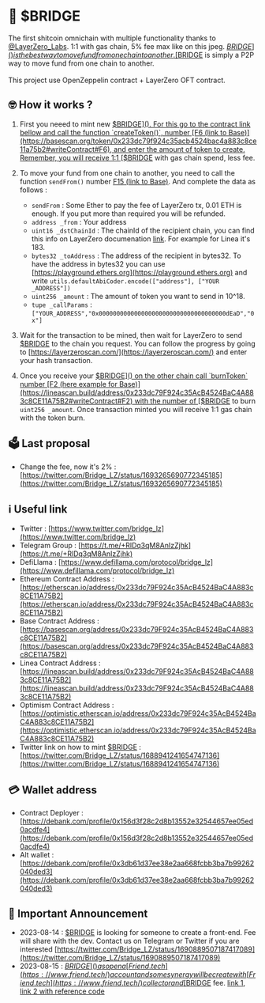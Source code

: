 # 🌉 $BRIDGE

The first shitcoin omnichain with multiple functionality thanks to [@LayerZero_Labs](https://twitter.com/LayerZero_Labs). 
1:1 with gas chain, 5% fee max like on this jpeg. [$BRIDGE]() is the best way to move fund from one chain to another. [$BRIDGE]() is simply a P2P way to move fund from one chain to another.
<br>
<br>
This project use OpenZeppelin contract + LayerZero OFT contract.
<br>



## 🤓 How it works ?

1. First you neeed to mint new [$BRIDGE](). For this go to the contract link bellow and call the function `createToken()`, number [F6 (link to Base)](https://basescan.org/token/0x233dc79f924c35acb4524bac4a883c8ce11a75b2#writeContract#F6), and enter the amount of token to create. Remember, you  will receive 1:1 [$BRIDGE]() with gas chain spend, less fee. 


2. To move your fund from one chain to another, you need to call the function `sendFrom()` number [F15 (link to Base)](https://basescan.org/token/0x233dc79f924c35acb4524bac4a883c8ce11a75b2#writeContract#F15). And complete the data as follows :
   - `sendFrom` : Some Ether to pay the fee of LayerZero tx, 0.01 ETH is enough. If you put more than required you will be refunded.
   - `address _from` : Your address
   - `uint16 _dstChainId` : The chainId of the recipient chain, you can find this info on LayerZero documenation [link](https://layerzero.gitbook.io/docs/technical-reference/mainnet/supported-chain-ids). For example for Linea it's 183.
   - `bytes32 _toAddress` : The address of the recipient in bytes32. To have the address in bytes32 you can use [https://playground.ethers.org](https://playground.ethers.org) and write `utils.defaultAbiCoder.encode(["address"], ["YOUR _ADDRESS"])`
   - `uint256 _amount` : The amount of token you want to send in 10^18.
   - `tupe _callParams` : `["YOUR_ADDRESS","0x000000000000000000000000000000000000dEaD","0x"]`
 

3. Wait for the transaction to be mined, then wait for LayerZero to send [$BRIDGE]() to the chain you request. You can follow the progress by going to [https://layerzeroscan.com/](https://layerzeroscan.com/) and enter your hash transaction.


4. Once you receive your [$BRIDGE]() on the other chain call `burnToken` number [F2 (here example for Base)](https://lineascan.build/address/0x233dc79F924c35AcB4524BaC4A883c8CE11A75B2#writeContract#F2)  with the number of [$BRIDGE]() to burn `uint256 _amount`. Once transaction minted you will receive 1:1 gas chain with the token burn.

## 🗳️ Last proposal
- Change the fee, now it's 2% : [https://twitter.com/Bridge_LZ/status/1693265690772345185](https://twitter.com/Bridge_LZ/status/1693265690772345185)

## ℹ️ Useful link

- Twitter : [https://www.twitter.com/bridge_lz](https://www.twitter.com/bridge_lz)
- Telegram Group : [https://t.me/+RlDq3qM8AnIzZjhk](https://t.me/+RlDq3qM8AnIzZjhk)
- DefiLlama : [https://www.defillama.com/protocol/bridge_lz](https://www.defillama.com/protocol/bridge_lz)
- Ethereum Contract Address : [https://etherscan.io/address/0x233dc79F924c35AcB4524BaC4A883c8CE11A75B2](https://etherscan.io/address/0x233dc79F924c35AcB4524BaC4A883c8CE11A75B2)
- Base Contract Address :  [https://basescan.org/address/0x233dc79F924c35AcB4524BaC4A883c8CE11A75B2](https://basescan.org/address/0x233dc79F924c35AcB4524BaC4A883c8CE11A75B2)
- Linea Contract Address :  [https://lineascan.build/address/0x233dc79F924c35AcB4524BaC4A883c8CE11A75B2](https://lineascan.build/address/0x233dc79F924c35AcB4524BaC4A883c8CE11A75B2)
- Optimism Contract Address :  [https://optimistic.etherscan.io/address/0x233dc79F924c35AcB4524BaC4A883c8CE11A75B2](https://optimistic.etherscan.io/address/0x233dc79F924c35AcB4524BaC4A883c8CE11A75B2)
- Twitter link on how to mint [$BRIDGE]() : [https://twitter.com/Bridge_LZ/status/1688941241654747136](https://twitter.com/Bridge_LZ/status/1688941241654747136)

## 💳 Wallet address 

- Contract Deployer : [https://debank.com/profile/0x156d3f28c2d8b13552e32544657ee05ed0acdfe4](https://debank.com/profile/0x156d3f28c2d8b13552e32544657ee05ed0acdfe4)
- Alt wallet : [https://debank.com/profile/0x3db61d37ee38e2aa668fcbb3ba7b99262040ded3](https://debank.com/profile/0x3db61d37ee38e2aa668fcbb3ba7b99262040ded3)


## 📣 Important Announcement 

- 2023-08-14 : [$BRIDGE]() is looking for someone to create a front-end. Fee will share with the dev. Contact us on Telegram or Twitter if you are interested [https://twitter.com/Bridge_LZ/status/1690889507187417089](https://twitter.com/Bridge_LZ/status/1690889507187417089)
- 2023-08-15 : [$BRIDGE]() as open a [Friend.tech](https://www.friend.tech/) account and some synergy will be create with [Friend.tech](https://www.friend.tech/) collector and [$BRIDGE]() fee. [link 1](https://twitter.com/Bridge_LZ/status/1692324217025347944), [link 2 with reference code](https://twitter.com/Bridge_LZ/status/1692865556272078869) 
